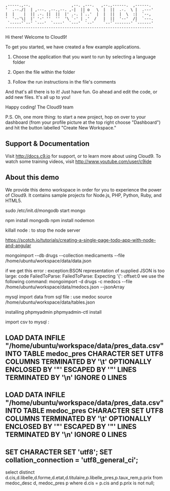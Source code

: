 
    ,-----.,--.                  ,--. ,---.   ,--.,------.  ,------.
    '  .--./|  | ,---. ,--.,--. ,-|  || o   \  |  ||  .-.  \ |  .---'
    |  |    |  || .-. ||  ||  |' .-. |`..'  |  |  ||  |  \  :|  `--, 
    '  '--'\|  |' '-' ''  ''  '\ `-' | .'  /   |  ||  '--'  /|  `---.
     `-----'`--' `---'  `----'  `---'  `--'    `--'`-------' `------'
    ----------------------------------------------------------------- 


Hi there! Welcome to Cloud9!

To get you started, we have created a few example applications.

1) Choose the application that you want to run by selecting a language folder

2) Open the file within the folder

3) Follow the run instructions in the file's comments
    
And that's all there is to it! Just have fun. Go ahead and edit the code, 
or add new files. It's all up to you! 

Happy coding!
The Cloud9 team

P.S. Oh, one more thing: to start a new project, hop on over to your 
dashboard (from your profile picture at the top right choose "Dashboard") 
and hit the button labelled "Create New Workspace."


## Support & Documentation

Visit http://docs.c9.io for support, or to learn more about using Cloud9. 
To watch some training videos, visit http://www.youtube.com/user/c9ide

## About this demo

We provide this demo workspace in order for you to experience the power of Cloud9. 
It contains sample projects for Node.js, PHP, Python, Ruby, and HTML5.


sudo /etc/init.d/mongodb start
mongo

npm install mongodb
npm install nodemon

killall node : to stop the node server


https://scotch.io/tutorials/creating-a-single-page-todo-app-with-node-and-angular

mongoimport --db drugs --collection medicaments --file /home/ubuntu/workspace/data/data.json

if we get this error : 
exception:BSON representation of supplied JSON is too large: code FailedToParse: FailedToParse: Expecting '{': offset:0
we use the following command:
mongoimport -d drugs -c medocs --file /home/ubuntu/workspace/data/medocs.json --jsonArray


mysql import data from sql file :
use medoc
source /home/ubuntu/workspace/data/tables.json

installing phpmyadmin
phpmyadmin-ctl install


import csv to mysql :

LOAD DATA INFILE "/home/ubuntu/workspace/data/pres_data.csv"
INTO TABLE medoc_pres
CHARACTER SET UTF8
COLUMNS TERMINATED BY '\t'
OPTIONALLY ENCLOSED BY '"'
ESCAPED BY '"'
LINES TERMINATED BY '\n'
IGNORE 0 LINES
------------------------
LOAD DATA INFILE "/home/ubuntu/workspace/data/pres_data.csv"
INTO TABLE medoc_pres
CHARACTER SET UTF8
COLUMNS TERMINATED BY '\t'
OPTIONALLY ENCLOSED BY '"'
ESCAPED BY '"'
LINES TERMINATED BY '\n'
IGNORE 0 LINES
----------------
SET CHARACTER SET 'utf8';
SET collation_connection = 'utf8_general_ci';
---------------
select distinct 
d.cis,d.libelle,d.forme,d.etat,d.titulaire,p.libelle_pres,p.taux_rem,p.prix
from medoc_desc d, medoc_pres p
where d.cis = p.cis
and p.prix is not null;